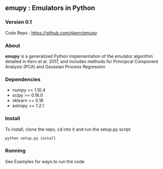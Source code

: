 ## emupy : Emulators in Python

### Version 0.1
Code Repo : https://github.com/nkern/emupy

### About
**emupy** is a generalized Python implementation of the emulator algorithm detailed in Kern et al. 2017,
and includes methods for Principcal Component Analysis (PCA) and Gaussian Process Regression

### Dependencies
- numpy >= 1.10.4
- scipy >= 0.18.0
- sklearn >= 0.18
- astropy >= 1.2.1

### Install
To install, clone the repo, cd into it and run the setup.py script
```bash
python setup.py install
```

### Running
See Examples for ways to run the code
